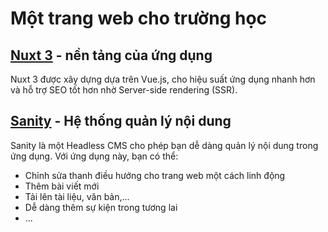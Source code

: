 # Một trang web cho trường học

## [Nuxt 3](https://nuxt.com/) - nền tảng của ứng dụng
Nuxt 3 được xây dựng dựa trên Vue.js, cho hiệu suất ứng dụng nhanh hơn và hỗ trợ SEO tốt hơn nhờ Server-side rendering (SSR).

## [Sanity](https://sanity.io/) - Hệ thống quản lý nội dung
Sanity là một Headless CMS cho phép bạn dễ dàng quản lý nội dung trong ứng dụng. Với ứng dụng này, bạn có thể:
- Chỉnh sửa thanh điều hướng cho trang web một cách linh động
- Thêm bài viết mới
- Tải lên tài liệu, văn bản,...
- Dễ dàng thêm sự kiện trong tương lai
- ...
